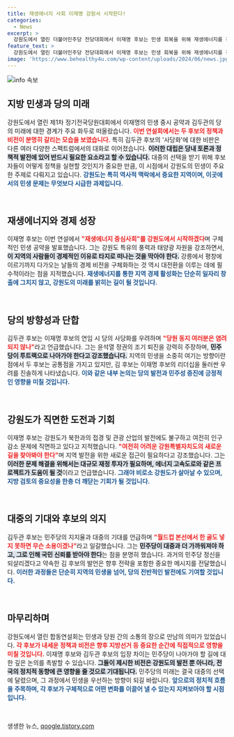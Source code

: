 ```yaml
---
title: 재생에너지 사회 이재명 강원서 시작한다!
categories:
  - News
excerpt: >
  강원도에서 열린 더불어민주당 전당대회에서 이재명 후보는 민생 회복을 위해 재생에너지를 강조하며 지지를 호소했다. 반면, 김두관 후보는 이 후보의 연임이 사당화를 초래할 수 있다며 강력히 반발하고, 민심 회복의 필요성을 역설했다.
feature_text: >
  강원도에서 열린 더불어민주당 전당대회에서 이재명 후보는 민생 회복을 위해 재생에너지를 강조하며 지지를 호소했다. 반면, 김두관 후보는 이 후보의 연임이 사당화를 초래할 수 있다며 강력히 반발하고, 민심 회복의 필요성을 역설했다.
image: 'https://www.behealthy4u.com/wp-content/uploads/2024/06/news.jpg'
---
```


<p><img src="https://www.behealthy4u.com/wp-content/uploads/2024/06/news.jpg" alt="info 속보" /></p>

<h2 data-ke-size="size26">지방 민생과 당의 미래</h2>

<p data-ke-size="size16">강원도에서 열린 제1차 정기전국당원대회에서 이재명의 민생 중시 공약과 김두관의 당의 미래에 대한 경계가 주요 화두로 떠올랐습니다. <b><span style="color: #ee2323;">이번 연설회에서는 두 후보의 정책과 비전이 분명히 갈리는 모습을 보였습니다.</span></b> 특히 김두관 후보의 '사당화'에 대한 비판은 다른 여러 다양한 스펙트럼에서의 대화로 이어졌습니다. <b><span style="background-color: #21538527;">이러한 대립은 당내 토론과 정책적 발전에 있어 반드시 필요한 요소라고 할 수 있습니다.</span></b> 대중의 선택을 받기 위해 후보자들이 어떻게 정책을 실현할 것인지가 중요한 만큼, 이 시점에서 강원도의 민생이 주요한 주제로 다뤄지고 있습니다. <b><span style="color: #1a5490;">강원도는 특히 역사적 맥락에서 중요한 지역이며, 이곳에서의 민생 문제는 무엇보다 시급한 과제입니다.</span></b></p>

<p data-ke-size="size16">&nbsp;</p>

<h2 data-ke-size="size26">재생에너지와 경제 성장</h2>

<p data-ke-size="size16">이재명 후보는 이번 연설에서 <b><span style="color: #ee2323;">"재생에너지 중심사회"를 강원도에서 시작하겠다</span></b>며 구체적인 민생 공약을 발표했습니다. 그는 강원도 특유의 풍력과 태양광 자원을 강조하면서, <b><span style="background-color: #21538527;">이 지역의 사람들이 경제적인 이유로 타지로 떠나는 것을 막아야 한다.</span></b> 강릉에서 평창에 이르기까지 다가오는 날들의 경제 비전을 구체화하는 것 역시 대전환을 이루는 데에 필수적이라는 점을 지적했습니다. <b><span style="color: #1a5490;">재생에너지를 통한 지역 경제 활성화는 단순히 일자리 창출에 그치지 않고, 강원도의 미래를 밝히는 길이 될 것입니다.</span></b></p>

<p data-ke-size="size16">&nbsp;</p>

<h2 data-ke-size="size26">당의 방향성과 단합</h2>

<p data-ke-size="size16">김두관 후보는 이재명 후보의 연임 시 당의 사당화를 우려하며 <b><span style="color: #ee2323;">"당원 동지 여러분은 염려되지 않나"</span></b>라고 언급했습니다. 그는 윤석열 정권의 조기 퇴진을 강력히 주장하며, <b><span style="background-color: #21538527;">민주당이 투트랙으로 나아가야 한다고 강조했습니다.</span></b> 지역의 민생을 소중히 여기는 방향이란 점에서 두 후보는 공통점을 가지고 있지만, 김 후보는 이재명 후보의 리더십을 둘러싼 우려를 진솔하게 나타냈습니다. <b><span style="color: #1a5490;">이와 같은 내부 논의는 당의 발전과 민주성 증진에 긍정적인 영향을 미칠 것입니다.</span></b></p>

<p data-ke-size="size16">&nbsp;</p>

<h2 data-ke-size="size26">강원도가 직면한 도전과 기회</h2>

<p data-ke-size="size16">이재명 후보는 강원도가 북한과의 접경 및 관광 산업의 발전에도 불구하고 여전히 인구 감소 문제에 직면하고 있다고 지적했습니다. <b><span style="color: #ee2323;">"여전히 어려운 강원특별자치도의 새로운 길을 찾아봐야 한다"</span></b>며 지역 발전을 위한 새로운 접근이 필요하다고 강조했습니다. 그는 <b><span style="background-color: #21538527;">이러한 문제 해결을 위해서는 대규모 재정 투자가 필요하며, 에너지 고속도로와 같은 프로젝트가 도움이 될 것</span></b>이라고 언급했습니다. <b><span style="color: #1a5490;">그래야 비로소 강원도가 살아날 수 있으며, 지방 검토의 중요성을 한층 더 깨닫는 기회가 될 것입니다.</span></b></p>

<p data-ke-size="size16">&nbsp;</p>

<h2 data-ke-size="size26">대중의 기대와 후보의 의지</h2>

<p data-ke-size="size16">김두관 후보는 민주당의 지지율과 대중의 기대를 언급하며 <b><span style="color: #ee2323;">"월드컵 본선에서 한 골도 넣지 못하면 무슨 소용이겠나"</span></b>라고 일갈했습니다. 그는 <b><span style="background-color: #21538527;">민주당이 대중과 더 가까워져야 하고, 그로 인해 국민 신뢰를 받아야 한다</span></b>는 점을 분명히 했습니다. 과거의 민주당 정신을 되살리겠다고 약속한 김 후보의 발언은 향후 전략을 포함한 중요한 메시지를 전달했습니다. <b><span style="color: #1a5490;">이러한 과정들은 단순히 지역의 민생을 넘어, 당의 전반적인 발전에도 기여할 것입니다.</span></b></p>

<p data-ke-size="size16">&nbsp;</p>

<h2 data-ke-size="size26">마무리하며</h2>

<p data-ke-size="size16">강원도에서 열린 합동연설회는 민생과 당원 간의 소통의 장으로 만남의 의미가 있었습니다. <b><span style="color: #ee2323;">각 후보가 내세운 정책과 비전은 향후 지방선거 등 중요한 순간에 직접적으로 영향을 미칠 것입니다.</span></b> 이재명 후보와 김두관 후보의 입장 차이는 민주당이 나아가야 할 길에 대한 깊은 논의를 촉발할 수 있습니다. <b><span style="background-color: #21538527;">그들이 제시한 비전은 강원도의 발전 뿐 아니라, 전국의 정치적 동향에 큰 영향을 줄 것으로 기대됩니다.</span></b> 민주당의 미래는 결국 대중의 선택에 달렸으며, 그 과정에서 민생을 우선하는 방향이 되길 바랍니다. <b><span style="color: #1a5490;">앞으로의 정치적 흐름을 주목하며, 각 후보가 구체적으로 어떤 변화를 이끌어 낼 수 있는지 지켜보아야 할 시점입니다.</span></b></p>

<p data-ke-size="size16">&nbsp;</p>
생생한 뉴스, <a href="https://qoogle.tistory.com" rel="dofollow">qoogle.tistory.com</a>



